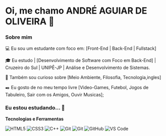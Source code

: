 

# Oi, me chamo ANDRÉ AGUIAR DE OLIVEIRA 👋

### Sobre mim

💻 Eu sou um estudante com foco em: [Front-End | Back-End | Fullstack]

<!-- Isso é um comentário, não irá aparecer no seu perfil
(Abaixo você seleciona o curso que você está fazendo no momento) -->

🎓 Eu estudo | [Desenvolvimento de Software com Foco em Back-End] | Cruzeiro do Sul | UNIPÊ-JP | Análise e Desenvolvimento de Sistemas.

🔎 Também sou curioso sobre [Meio Ambiente, Filosofia, Tecnologia,ingles]

✒️ Eu gosto de no meu tempo livre [Video-Games, Futebol, Jogos de Tabuleiro, Sair com os Amigos, Ouvir Musicas];

### Eu estou estudando... 🧩

**Tecnologias e Ferramentas**



![HTML5](https://img.shields.io/badge/html5-%23E34F26.svg?style=for-the-badge&logo=html5&logoColor=white)
![CSS3](https://img.shields.io/badge/css3-%231572B6.svg?style=for-the-badge&logo=css3&logoColor=white)
![C++](https://img.shields.io/badge/C++-00599C?style=flat-square&logo=C%2B%2B&logoColor=white)
![Git](https://img.shields.io/badge/python-3670A0?style=for-the-badge&logo=python&logoColor=ffdd54)
![Git](https://img.shields.io/badge/git-%23F05033.svg?style=for-the-badge&logo=git&logoColor=white)
![GitHub](https://img.shields.io/badge/github-%23121011.svg?style=for-the-badge&logo=github&logoColor=white)
![VS Code](https://img.shields.io/badge/VS%20Code-0078d7.svg?style=for-the-badge&logo=visual-studio-code&logoColor=white)

<!-- (Já colocar tecnologias do On Demand que aprende no curso)) -->


